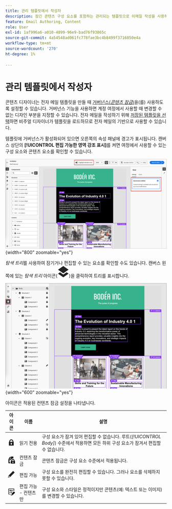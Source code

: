 ```yaml
---
title: 관리 템플릿에서 작성자
description: 잠긴 콘텐츠 구성 요소를 포함하는 관리되는 템플릿으로 이메일 작성을 사용하는 방법을 알아봅니다.
feature: Email Authoring, Content
role: User
exl-id: 1af996a6-a010-4899-96e9-bad76f93865c
source-git-commit: 4a54548ad061fc778fae3bc4b8499f3716850e4a
workflow-type: tm+mt
source-wordcount: '270'
ht-degree: 1%

---
```


# 관리 템플릿에서 작성자

콘텐츠 디자이너는 전자 메일 템플릿을 만들 때 [거버넌스(_콘텐츠 잠금_)](./template-content-governance.md)을(를) 사용하도록 설정할 수 있습니다. 거버넌스 기능을 사용하면 계정 여정에서 사용할 때 변경할 수 없는 디자인 부분을 지정할 수 있습니다. 전자 메일을 작성하기 위해 [저장된 템플릿을 선택](./email-authoring.md#select-a-template)하면 비주얼 디자이너가 템플릿을 로드하므로 전자 메일의 기반으로 사용할 수 있습니다.

템플릿에 거버넌스가 활성화되어 있으면 오른쪽의 속성 패널에 경고가 표시됩니다. 캔버스 상단의 **[!UICONTROL 편집 가능한 영역 강조 표시]**&#x200B;를 켜면 여정에서 사용할 수 있는 구성 요소와 콘텐츠 요소를 확인할 수 있습니다.

![관리되는 템플릿에서 편집 가능한 영역 보기](./assets/email-designer-governed-highlight.png){width="800" zoomable="yes"}

_탐색 트리_&#x200B;를 사용하여 잠기거나 편집할 수 있는 요소를 확인할 수도 있습니다. 캔버스 왼쪽에 있는 _탐색 트리_ 아이콘(![링크 아이콘](../assets/do-not-localize/icon-navigation-tree.svg))을 클릭하여 트리를 표시합니다.

![관리되는 템플릿에서 편집 가능한 영역 보기](./assets/email-designer-governed-tree.png){width="600" zoomable="yes"}

아이콘은 적용된 컨텐츠 잠금 설정을 나타냅니다.

| 아이콘 | 이름 | 설명 |
|------|------|-------------|
| ![읽기 전용 아이콘](../assets/do-not-localize/icon-tree-lock.svg) | 읽기 전용 | 구성 요소가 잠겨 있어 편집할 수 없습니다. 루트(_[!UICONTROL Body]_) 수준에서 적용하면 모든 하위 구성 요소가 잠겨서 편집할 수 없습니다. |
| ![콘텐츠 편집 아이콘](../assets/do-not-localize/icon-tree-content-lock.svg) | 컨텐츠 잠금 | 콘텐츠 잠금은 구성 요소 수준에서 적용됩니다. |
| ![편집 가능 아이콘](../assets/do-not-localize/icon-edit.svg) | 편집 가능 | 구성 요소를 완전히 편집할 수 있습니다. 그러나 요소를 삭제하지 못할 수 있습니다. |
| ![콘텐츠 편집 아이콘](../assets/do-not-localize/icon-tree-edit-text.svg) | 편집 가능 - 컨텐츠만 | 구성 요소와 스타일은 정적이지만 콘텐츠(예: 텍스트 또는 이미지)를 변경할 수 있습니다. |
